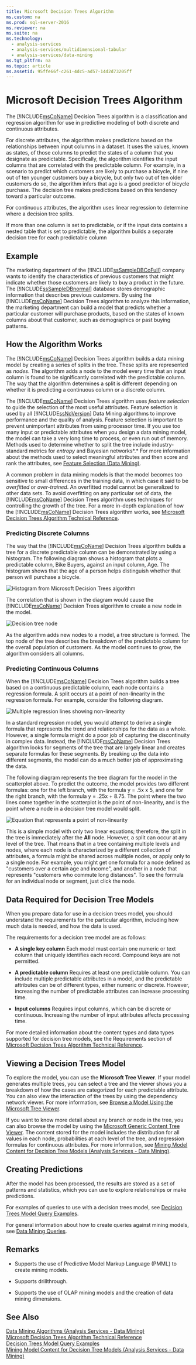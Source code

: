 ```yaml
---
title: Microsoft Decision Trees Algorithm
ms.custom: na
ms.prod: sql-server-2016
ms.reviewer: na
ms.suite: na
ms.technology: 
  - analysis-services
  - analysis-services/multidimensional-tabular
  - analysis-services/data-mining
ms.tgt_pltfrm: na
ms.topic: article
ms.assetid: 95ffe66f-c261-4dc5-ad57-14d2d73205ff
---
```

# Microsoft Decision Trees Algorithm
  The [!INCLUDE[msCoName](../../Topics/TopicNameContainA/includes/msCoName_md.md)] Decision Trees algorithm is a classification and regression algorithm for use in predictive modeling of both discrete and continuous attributes.  
  
 For discrete attributes, the algorithm makes predictions based on the relationships between input columns in a dataset. It uses the values, known as states, of those columns to predict the states of a column that you designate as predictable. Specifically, the algorithm identifies the input columns that are correlated with the predictable column. For example, in a scenario to predict which customers are likely to purchase a bicycle, if nine out of ten younger customers buy a bicycle, but only two out of ten older customers do so, the algorithm infers that age is a good predictor of bicycle purchase. The decision tree makes predictions based on this tendency toward a particular outcome.  
  
 For continuous attributes, the algorithm uses linear regression to determine where a decision tree splits.  
  
 If more than one column is set to predictable, or if the input data contains a nested table that is set to predictable, the algorithm builds a separate decision tree for each predictable column  
  
## Example  
 The marketing department of the [!INCLUDE[ssSampleDBCoFull](../../Topics/TopicNameContainA/includes/ssSampleDBCoFull_md.md)] company wants to identify the characteristics of previous customers that might indicate whether those customers are likely to buy a product in the future. The [!INCLUDE[ssSampleDBnormal](../../Topics/TopicNameContainA/includes/ssSampleDBnormal_md.md)] database stores demographic information that describes previous customers. By using the [!INCLUDE[msCoName](../../Topics/TopicNameContainA/includes/msCoName_md.md)] Decision Trees algorithm to analyze this information, the marketing department can build a model that predicts whether a particular customer will purchase products, based on the states of known columns about that customer, such as demographics or past buying patterns.  
  
## How the Algorithm Works  
 The [!INCLUDE[msCoName](../../Topics/TopicNameContainA/includes/msCoName_md.md)] Decision Trees algorithm builds a data mining model by creating a series of splits in the tree. These splits are represented as *nodes*. The algorithm adds a node to the model every time that an input column is found to be significantly correlated with the predictable column. The way that the algorithm determines a split is different depending on whether it is predicting a continuous column or a discrete column.  
  
 The [!INCLUDE[msCoName](../../Topics/TopicNameContainA/includes/msCoName_md.md)] Decision Trees algorithm uses *feature selection* to guide the selection of the most useful attributes. Feature selection is used by all [!INCLUDE[ssNoVersion](../../Topics/TopicNameContainA/includes/ssNoVersion_md.md)] Data Mining algorithms to improve performance and the quality of analysis. Feature selection is important to prevent unimportant attributes from using processor time. If you use too many input or predictable attributes when you design a data mining model, the model can take a very long time to process, or even run out of memory. Methods used to determine whether to split the tree include industry-standard metrics for *entropy* and Bayesian networks*.* For more information about the methods used to select meaningful attributes and then score and rank the attributes, see [Feature Selection &#40;Data Mining&#41;](../../Topics/TopicNameNotContainA/Feature-Selection--Data-Mining-.md).  
  
 A common problem in data mining models is that the model becomes too sensitive to small differences in the training data, in which case it said to be *overfitted* or *over-trained*. An overfitted model cannot be generalized to other data sets. To avoid overfitting on any particular set of data, the [!INCLUDE[msCoName](../../Topics/TopicNameContainA/includes/msCoName_md.md)] Decision Trees algorithm uses techniques for controlling the growth of the tree. For a more in-depth explanation of how the [!INCLUDE[msCoName](../../Topics/TopicNameContainA/includes/msCoName_md.md)] Decision Trees algorithm works, see [Microsoft Decision Trees Algorithm Technical Reference](../../Topics/TopicNameNotContainA/Microsoft-Decision-Trees-Algorithm-Technical-Reference.md).  
  
### Predicting Discrete Columns  
 The way that the [!INCLUDE[msCoName](../../Topics/TopicNameContainA/includes/msCoName_md.md)] Decision Trees algorithm builds a tree for a discrete predictable column can be demonstrated by using a histogram. The following diagram shows a histogram that plots a predictable column, Bike Buyers, against an input column, Age. The histogram shows that the age of a person helps distinguish whether that person will purchase a bicycle.  
  
 ![Histogram from Microsoft Decision Trees algorithm](../../Topics/TopicNameNotContainA/media/DT_Histogram.gif "DT_Histogram")  
  
 The correlation that is shown in the diagram would cause the [!INCLUDE[msCoName](../../Topics/TopicNameContainA/includes/msCoName_md.md)] Decision Trees algorithm to create a new node in the model.  
  
 ![Decision tree node](../../Topics/TopicNameNotContainA/media/DT_Tree.gif "DT_Tree")  
  
 As the algorithm adds new nodes to a model, a tree structure is formed. The top node of the tree describes the breakdown of the predictable column for the overall population of customers. As the model continues to grow, the algorithm considers all columns.  
  
### Predicting Continuous Columns  
 When the [!INCLUDE[msCoName](../../Topics/TopicNameContainA/includes/msCoName_md.md)] Decision Trees algorithm builds a tree based on a continuous predictable column, each node contains a regression formula. A split occurs at a point of non-linearity in the regression formula. For example, consider the following diagram.  
  
 ![Multiple regression lines showing non-linearity](../../Topics/TopicNameNotContainA/media/Regression_tree1.gif "Regression_tree1")  
  
 In a standard regression model, you would attempt to derive a single formula that represents the trend and relationships for the data as a whole.  However, a single formula might do a poor job of capturing the discontinuity in complex data. Instead, the [!INCLUDE[msCoName](../../Topics/TopicNameContainA/includes/msCoName_md.md)] Decision Trees algorithm looks for segments of the tree that are largely linear and creates separate formulas for these segments. By breaking up the data into different segments, the model can do a much better job of approximating the data.  
  
 The following diagram represents the tree diagram for the model in the scatterplot above.  To predict the outcome, the model provides two different formulas: one for the left branch, with the formula y = .5x x 5, and one for the right branch, with the formula y = .25x + 8.75. The point where the two lines come together in the scatterplot is the point of non-linearity, and is the point where a node in a decision tree model would split.  
  
 ![Equation that represents a point of non-linearity](../../Topics/TopicNameNotContainA/media/Regression_Tree2.gif "Regression_Tree2")  
  
 This is a simple model with only two linear equations; therefore, the split in the tree is immediately after the **All** node. However, a split can occur at any level of the tree. That means that in a tree containing multiple levels and nodes, where each node is characterized by a different collection of attributes, a formula might be shared across multiple nodes, or apply only to a single node. For example, you might get one formula for a node defined as "customers over a certain age and income", and another in a node that represents "customers who commute long distances". To see the formula for an individual node or segment, just click the node.  
  
## Data Required for Decision Tree Models  
 When you prepare data for use in a decision trees model, you should understand the requirements for the particular algorithm, including how much data is needed, and how the data is used.  
  
 The requirements for a decision tree model are as follows:  
  
-   **A single key column** Each model must contain one numeric or text column that uniquely identifies each record. Compound keys are not permitted.  
  
-   **A predictable column** Requires at least one predictable column. You can include multiple predictable attributes in a model, and the predictable attributes can be of different types, either numeric or discrete. However, increasing the number of predictable attributes can increase processing time.  
  
-   **Input columns** Requires input columns, which can be discrete or continuous. Increasing the number of input attributes affects processing time.  
  
 For more detailed information about the content types and data types supported for decision tree models, see the Requirements section of [Microsoft Decision Trees Algorithm Technical Reference](../../Topics/TopicNameNotContainA/Microsoft-Decision-Trees-Algorithm-Technical-Reference.md).  
  
## Viewing a Decision Trees Model  
 To explore the model, you can use the **Microsoft Tree Viewer**. If your model generates multiple trees, you can select a tree and the viewer shows you a breakdown of how the cases are categorized for each predictable attribute. You can also view the interaction of the trees by using the dependency network viewer. For more information, see [Browse a Model Using the Microsoft Tree Viewer](../../Topics/TopicNameContainA/Browse-a-Model-Using-the-Microsoft-Tree-Viewer.md).  
  
 If you want to know more detail about any branch or node in the tree, you can also browse the model by using the [Microsoft Generic Content Tree Viewer](../../Topics/TopicNameContainA/Browse-a-Model-Using-the-Microsoft-Generic-Content-Tree-Viewer.md). The content stored for the model includes the distribution for all values in each node, probabilities at each level of the tree, and regression formulas for continuous attributes. For more information, see [Mining Model Content for Decision Tree Models &#40;Analysis Services - Data Mining&#41;](../../Topics/TopicNameNotContainA/Mining-Model-Content-for-Decision-Tree-Models--Analysis-Services---Data-Mining-.md).  
  
## Creating Predictions  
 After the model has been processed, the results are stored as a set of patterns and statistics, which you can use to explore relationships or make predictions.  
  
 For examples of queries to use with a decision trees model, see [Decision Trees Model Query Examples](../../Topics/TopicNameNotContainA/Decision-Trees-Model-Query-Examples.md).  
  
 For general information about how to create queries against mining models, see [Data Mining Queries](../../Topics/TopicNameNotContainA/Data-Mining-Queries.md).  
  
## Remarks  
  
-   Supports the use of Predictive Model Markup Language (PMML) to create mining models.  
  
-   Supports drillthrough.  
  
-   Supports the use of OLAP mining models and the creation of data mining dimensions.  
  
## See Also  
 [Data Mining Algorithms &#40;Analysis Services - Data Mining&#41;](../../Topics/TopicNameNotContainA/Data-Mining-Algorithms--Analysis-Services---Data-Mining-.md)   
 [Microsoft Decision Trees Algorithm Technical Reference](../../Topics/TopicNameNotContainA/Microsoft-Decision-Trees-Algorithm-Technical-Reference.md)   
 [Decision Trees Model Query Examples](../../Topics/TopicNameNotContainA/Decision-Trees-Model-Query-Examples.md)   
 [Mining Model Content for Decision Tree Models &#40;Analysis Services - Data Mining&#41;](../../Topics/TopicNameNotContainA/Mining-Model-Content-for-Decision-Tree-Models--Analysis-Services---Data-Mining-.md)  
  
  